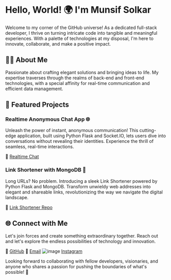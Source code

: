 # Hello, World! 🌍 I'm Munsif Solkar

Welcome to my corner of the GitHub universe! As a dedicated full-stack developer, I thrive on turning intricate code into tangible and meaningful experiences. With a palette of technologies at my disposal, I'm here to innovate, collaborate, and make a positive impact.

## 👨‍💻 About Me

Passionate about crafting elegant solutions and bringing ideas to life. My expertise traverses through the realms of back-end and front-end technologies, with a special affinity for real-time communication and efficient data management.

## 🚀 Featured Projects

### Realtime Anonymous Chat App 🌐

Unleash the power of instant, anonymous communication! This cutting-edge application, built using Python Flask and Socket.IO, lets users dive into conversations without revealing their identities. Experience the thrill of seamless, real-time interactions.

🔗 [Realtime Chat](https://github.com/munsif-solkar/chatspear)

### Link Shortener with MongoDB 🔗

Long URLs? No problem. Introducing a sleek Link Shortener powered by Python Flask and MongoDB. Transform unwieldy web addresses into elegant and shareable links, revolutionizing the way we navigate the digital landscape.

🔗 [Link Shortener Repo](https://github.com/munisf-solkar/lynks)

## 🌐 Connect with Me

Let's join forces and create something extraordinary together. Reach out and let's explore the endless possibilities of technology and innovation.

🌟 [GitHub](https://github.com/munsif-solkar)
📧 [Email](munsifsolkar3@gmail.com)
![image](https://github.com/munsif-solkar/munsif-solkar/assets/79749427/028b7e97-fbca-4533-8248-ec11e3384485) [Instagram](https://instagram.com/munsif_solkar)

Looking forward to collaborating with fellow developers, visionaries, and anyone who shares a passion for pushing the boundaries of what's possible! 🚀
